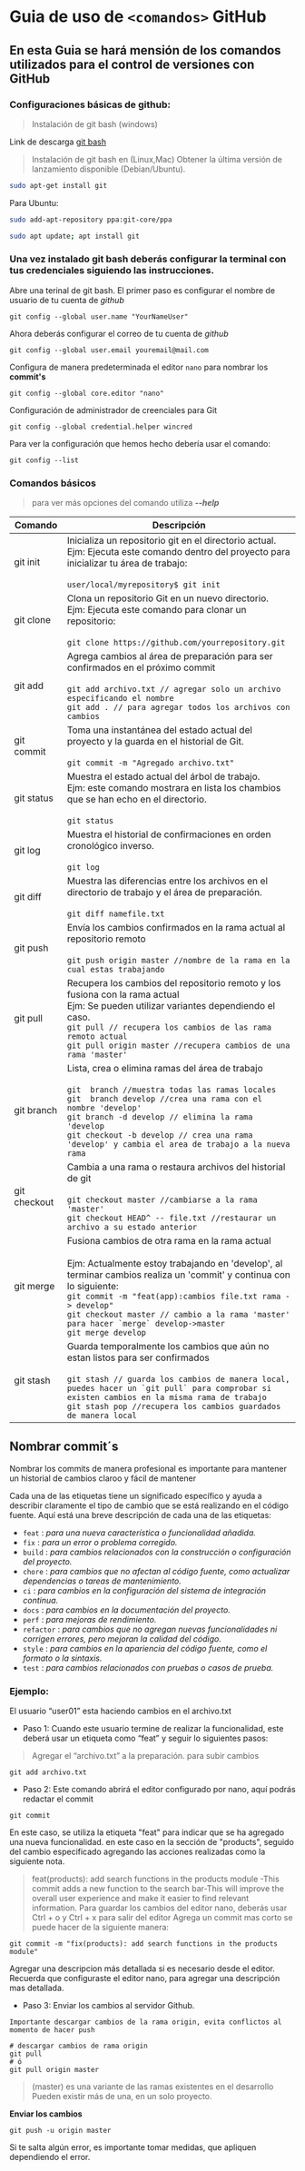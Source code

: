 # Guia de uso de `<comandos>` GitHub

## En esta Guia se hará mensión de los comandos utilizados para el control de versiones con GitHub

### Configuraciones básicas de github:
> Instalación de git bash (windows)

Link de descarga [git bash](https://git-scm.com/downloads)

> Instalación de git bash en (Linux,Mac)
Obtener la última versión de lanzamiento disponible (Debian/Ubuntu).

```bash
sudo apt-get install git
```

Para Ubuntu:
```bash
sudo add-apt-repository ppa:git-core/ppa 

sudo apt update; apt install git
```

### Una vez instalado git bash deberás configurar la terminal con tus credenciales siguiendo las instrucciones.

Abre una terinal de git bash. 
El primer paso es configurar el nombre de usuario de tu cuenta de *github*

```console
git config --global user.name "YourNameUser"
```

Ahora deberás configurar el correo de tu cuenta de *github*

```console
git config --global user.email youremail@mail.com
```

Configura de manera predeterminada el editor `nano` para nombrar los **commit's**

```console
git config --global core.editor "nano"
```

Configuración de administrador de creenciales para Git

```console
git config --global credential.helper wincred
```

Para ver la configuración que hemos hecho debería usar el comando:

```console
git config --list
```

### Comandos básicos

> para ver más opciones del comando utiliza **_--help_**
<table>
    <thead>
        <tr>
            <th>Comando</th>
            <th>Descripción</th>
        </tr>
    </thead>
    <tbody>
        <tr>
            <td>git init</td>
            <td>
                Inicializa un repositorio git en el directorio actual. <br>
                Ejm: Ejecuta este comando dentro del proyecto para inicializar tu área de trabajo: 
                <br>
                <br>
                <code>user/local/myrepository$ git init</code>
            </td>
        </tr>
        <tr>
            <td>git clone</td>
            <td>
                Clona un repositorio Git en un nuevo directorio. <br>
                Ejm: Ejecuta este comando para clonar un repositorio: 
                <br>
                <br>
                <code>git clone https://github.com/yourrepository.git</code>
            </td>
        </tr>
        <tr>
            <td>git add </td>
            <td>
                Agrega cambios al área de preparación para ser confirmados en el próximo commit 
                <br>
                <br>
                <code>git add archivo.txt // agregar solo un archivo especificando el nombre</code><br>
                <code>git add . // para agregar todos los archivos con cambios</code>
            </td>
        </tr>
        <tr>
            <td>git commit</td>
            <td>
                Toma una instantánea del estado actual del proyecto y la guarda en el historial de Git.
                <br>
                <br>
                <code>git commit -m "Agregado archivo.txt"</code>
            </td>
        </tr>
        <tr>
            <td>git status</td>
            <td>
                Muestra el estado actual del árbol de trabajo. <br>
                Ejm: este comando mostrara en lista los chambios que se han echo en el directorio.
                <br>
                <br>
                <code>git status</code>
            </td>
        </tr>
        <tr>
            <td>git log</td>
            <td>
                Muestra el historial de confirmaciones en orden cronológico inverso.
                <br>
                <br>
                <code>git log</code>
            </td>
        </tr>
        <tr>
            <td>git diff</td>
            <td>
                Muestra las diferencias entre los archivos en el directorio de trabajo y el área de preparación.
                <br>
                <br>
                <code>git diff namefile.txt</code>
            </td>
        </tr>
        <tr>
            <td>git push</td>
            <td>
                Envía los cambios confirmados en la rama actual al repositorio remoto
                <br>
                <br>
                <code>git push origin master //nombre de la rama en la cual estas trabajando</code>
            </td>
        </tr>
        <tr>
            <td>git pull</td>
            <td>
                Recupera los cambios del repositorio remoto y los fusiona con la rama actual
                <br>
                Ejm: Se pueden utilizar variantes dependiendo el caso.
                <br> 
                <code>git pull // recupera los cambios de las rama remoto actual</code><br>
                <code>git pull origin master //recupera cambios de una rama 'master'</code><br>
            </td>
        </tr>
        <tr>
            <td>git branch</td>
            <td>
                Lista, crea o elimina ramas del área de trabajo
                <br>
                <br>
                <code>git  branch //muestra todas las ramas locales</code><br>
                <code>git  branch develop //crea una rama con el nombre 'develop'</code><br>
                <code>git branch -d develop // elimina la rama 'develop</code><br>
                <code>git checkout -b develop // crea una rama 'develop' y cambia el area de trabajo a la nueva rama</code>
            </td>
        </tr>
        <tr>
            <td>git checkout</td>
            <td>
                Cambia a una rama o restaura archivos del historial de git <br><br>
                <code>git checkout master //cambiarse a la rama 'master'</code><br>
                <code>git checkout HEAD^ -- file.txt //restaurar un archivo a su estado anterior</code><br>
            </td>
        </tr>
        <tr>
            <td>git merge</td>
            <td>
                Fusiona cambios de otra rama en la rama actual <br><br>
                Ejm: Actualmente estoy trabajando en 'develop', al terminar cambios realiza un 'commit' y continua con lo siguiente: <br>
                <code>git commit -m "feat(app):cambios file.txt rama -> develop"</code> <br>
                <code>git checkout master // cambio a la rama 'master' para hacer `merge` develop->master</code><br>
                <code>git merge develop</code>
            </td>
        </tr>
        <tr>
            <td>git stash</td>
            <td>
                Guarda temporalmente los cambios que aún no estan listos para ser confirmados <br><br>
                <code>git stash // guarda los cambios de manera local, puedes hacer un `git pull` para comprobar si existen cambios en la misma rama de trabajo</code><br>
                <code>git stash pop //recupera los cambios guardados de manera local</code>
            </td>
        </tr>
    </tbody>
</table>

## Nombrar commit´s

<body>
    <p>
        Nombrar los commits de manera profesional es importante para 
        mantener un historial de cambios claroo y fácil de mantener
    </p>
    <p>
        Cada una de las etiquetas tiene un significado específico y ayuda a describir claramente el tipo de cambio que se está realizando en el código fuente. Aquí está una breve descripción de cada una de las etiquetas:
    </p>
 </body>

* ``feat`` : _para una nueva característica o funcionalidad añadida._
* ``fix`` : _para un error o problema corregido._
* ``build`` : _para cambios relacionados con la construcción o configuración del proyecto._
* ``chore`` : _para cambios que no afectan al código fuente, como actualizar dependencias o tareas de mantenimiento._
* ``ci`` : _para cambios en la configuración del sistema de integración continua._
* ``docs`` : _para cambios en la documentación del proyecto._
* ``perf`` : _para mejoras de rendimiento._
* ``refactor`` : _para cambios que no agregan nuevas funcionalidades ni corrigen errores, pero mejoran la calidad del código._
* ``style`` : _para cambios en la apariencia del código fuente, como el formato o la sintaxis._
* ``test`` : _para cambios relacionados con pruebas o casos de prueba._

### Ejemplo:

El usuario “user01” esta haciendo cambios en el archivo.txt

* Paso 1:
Cuando este usuario termine de realizar la funcionalidad, este deberá usar un etiqueta como “feat” y seguir lo siguientes pasos:

 > Agregar el “archivo.txt” a la preparación. para subir cambios
```console
git add archivo.txt
```


* Paso 2:
Este comando abrirá el editor configurado por nano, aquí podrás redactar el commit

```console
git commit
```

En este caso, se utiliza la etiqueta "feat" para indicar que se ha agregado una nueva funcionalidad. en este caso en la sección de "products", seguido del cambio especificado agregando las acciones realizadas como la siguiente nota.

> feat(products): add search functions in the products module -This commit adds a new function to the search bar-This will improve the overall user experience and make it easier to find relevant information. Para guardar los cambios del editor nano, deberás usar Ctrl + o y Ctrl + x para salir del editor Agrega un commit mas corto se puede hacer de la siguiente manera: 

```console
git commit -m "fix(products): add search functions in the products module"
```
Agregar una descripcion más detallada si es necesario desde el editor. Recuerda que configuraste el editor nano, para agregar una descripción mas detallada.


* Paso 3:
Enviar los cambios al servidor Github.

`Importante descargar cambios de la rama origin, evita conflictos al momento de hacer push`

```console
# descargar cambios de rama origin
git pull
# ó
git pull origin master
```
> (master) es una variante de las ramas existentes en el desarrollo Pueden existir más de una, en un solo proyecto.

__Enviar los cambios__
```console
git push -u origin master
```
Si te salta algún error, es importante tomar medidas, que apliquen dependiendo el error.
